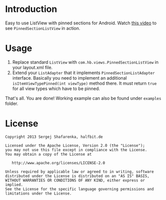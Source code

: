 Introduction
============

Easy to use ListView with pinned sections for Android. 
Watch [this video][1] to see `PinnedSectionListView` in action.

Usage
=====
 1. Replace standard `ListView` with `com.hb.views.PinnedSectionListView` in your layout.xml file.
 2. Extend your `ListAdapter` that it implements `PinnedSectionListAdapter` interface. Basically you need to 
    implement an additional `isItemViewTypePinned(int viewType)` method there. It must return `true` for all
    view types which have to be pinned.

 That's all. You are done! Working example can also be found under `examples` folder. 

License
=======

    Copyright 2013 Sergej Shafarenka, halfbit.de

    Licensed under the Apache License, Version 2.0 (the "License");
    you may not use this file except in compliance with the License.
    You may obtain a copy of the License at

       http://www.apache.org/licenses/LICENSE-2.0

    Unless required by applicable law or agreed to in writing, software
    distributed under the License is distributed on an "AS IS" BASIS,
    WITHOUT WARRANTIES OR CONDITIONS OF ANY KIND, either express or implied.
    See the License for the specific language governing permissions and
    limitations under the License.


[1]: http://www.youtube.com/watch?v=eW7f7MDBtUY
